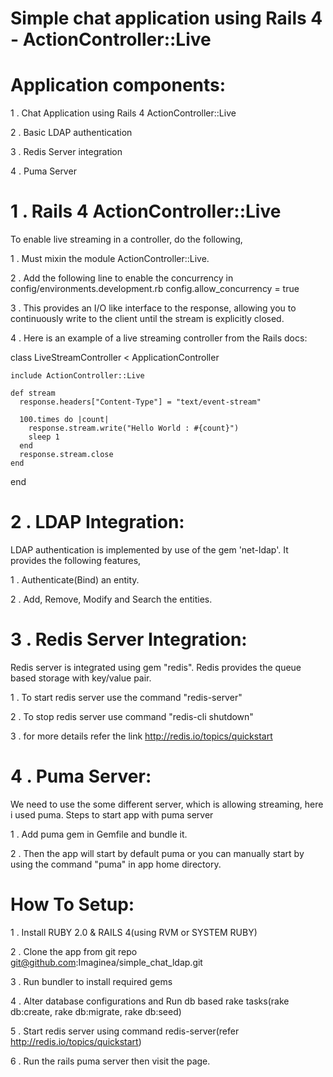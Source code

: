 Simple chat application using Rails 4 - ActionController::Live
==============================================================

Application components:
=======================
1 . Chat Application using Rails 4 ActionController::Live

2 . Basic LDAP authentication

3 . Redis Server integration

4 . Puma Server

1 . Rails 4 ActionController::Live
==================================
To enable live streaming in a controller, do the following,

1 . Must mixin the module ActionController::Live.

2 . Add the following line to enable the concurrency in config/environments.development.rb
    config.allow_concurrency = true

3 . This provides an I/O like interface to the response, allowing you to continuously write to the client until the stream is explicitly closed.

4 . Here is an example of a live streaming controller from the Rails docs:


  class LiveStreamController < ApplicationController

    include ActionController::Live

    def stream
      response.headers["Content-Type"] = "text/event-stream"

      100.times do |count|
        response.stream.write("Hello World : #{count}")
        sleep 1
      end
      response.stream.close
    end
  end

2 . LDAP Integration:
=====================
LDAP authentication is implemented by use of the gem 'net-ldap'. It provides the following features,

1 . Authenticate(Bind) an entity.

2 . Add, Remove, Modify and Search the entities.

3 . Redis Server Integration:
=============================
Redis server is integrated using gem "redis". Redis provides the queue based storage with key/value pair.

1 . To start redis server use the command "redis-server"

2 . To stop redis server use command "redis-cli shutdown"

3 . for more details refer the link http://redis.io/topics/quickstart

4 . Puma Server:
================
We need to use the some different server, which is allowing streaming, here i used puma. Steps to start app with puma server

1 . Add puma gem in Gemfile and bundle it.

2 . Then the app will start by default puma or you can manually start by using the command "puma" in app home directory.

How To Setup:
=============
1 . Install RUBY 2.0 & RAILS 4(using RVM or SYSTEM RUBY)

2 . Clone the app from git repo git@github.com:Imaginea/simple_chat_ldap.git

3 . Run bundler to install required gems

4 . Alter database configurations and Run db based rake tasks(rake db:create, rake db:migrate, rake db:seed)

5 . Start redis server using command redis-server(refer http://redis.io/topics/quickstart)

6 . Run the rails puma server then visit the page.

